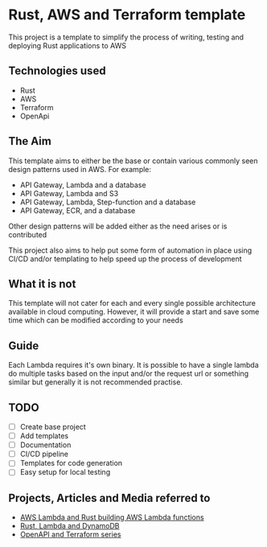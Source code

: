 # Rust, AWS and Terraform template

This project is a template to simplify the process of writing, testing and deploying Rust applications to AWS

## Technologies used

 * Rust
 * AWS
 * Terraform
 * OpenApi

## The Aim

This template aims to either be the base or contain various commonly seen design patterns used in AWS. For example:
 * API Gateway, Lambda and a database
 * API Gateway, Lambda and S3
 * API Gateway, Lambda, Step-function and a database
 * API Gateway, ECR, and a database

Other design patterns will be added either as the need arises or is contributed

This project also aims to help put some form of automation in place using CI/CD and/or templating to help speed up the
process of development

## What it is not

This template will not cater for each and every single possible architecture available in cloud computing. However, it will provide a start and save some time which can be modified according to your needs

## Guide

Each Lambda requires it's own binary. It is possible to have a single lambda do multiple tasks based on the input and/or the request url or something similar but generally it is not recommended practise.

## TODO

 - [ ] Create base project
 - [ ] Add templates
 - [ ] Documentation
 - [ ] CI/CD pipeline
 - [ ] Templates for code generation
 - [ ] Easy setup for local testing

## Projects, Articles and Media referred to

 * [AWS Lambda and Rust building AWS Lambda functions](https://medium.com/@jakub.jantosik/aws-lambda-and-rust-building-aws-lambda-functions-with-terraform-pt-1-a09e5c0a0cb9)
 * [Rust, Lambda and DynamoDB](https://betterprogramming.pub/rust-lambda-and-dynamodb-bea841d47cca)
 * [OpenAPI and Terraform series](https://dev.to/rolfstreefkerk/why-document-a-rest-api-as-code-5e7p)
